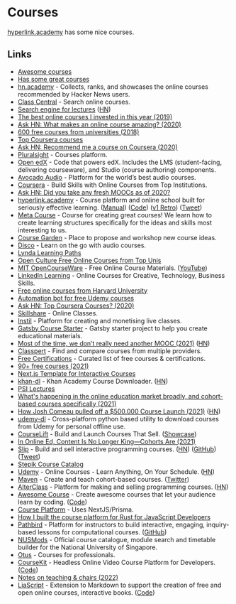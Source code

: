 # Courses

[hyperlink.academy](https://hyperlink.academy/) has some nice courses.

## Links

- [Awesome courses](https://github.com/learn-anything/courses)
- [Has some great courses](http://computing.dcu.ie/~humphrys/)
- [hn.academy](https://hn.academy/) - Collects, ranks, and showcases the online courses recommended by Hacker News users.
- [Class Central](https://www.classcentral.com/) - Search online courses.
- [Search engine for lectures](https://www.findlectures.com/) ([HN](https://news.ycombinator.com/item?id=14484549))
- [The best online courses I invested in this year (2019)](https://mariepoulin.com/blog/the-best-investments-i-made-in-my-business-this-year/)
- [Ask HN: What makes an online course amazing? (2020)](https://news.ycombinator.com/item?id=22580520)
- [600 free courses from universities (2018)](https://www.classcentral.com/report/new-courses-october-2018/)
- [Top Coursera courses](https://www.classcentral.com/provider/coursera?sort=rating-up)
- [Ask HN: Recommend me a course on Coursera (2020)](https://news.ycombinator.com/item?id=22826722)
- [Pluralsight](https://www.pluralsight.com/) - Courses platform.
- [Open edX](https://github.com/edx/edx-platform) - Code that powers edX. Includes the LMS (student-facing, delivering courseware), and Studio (course authoring) components.
- [Avocado Audio](https://www.avocadoaudio.com/) - Platform for the world’s best audio courses.
- [Coursera](https://www.coursera.org/) - Build Skills with Online Courses from Top Institutions.
- [Ask HN: Did you take any fresh MOOCs as of 2020?](https://news.ycombinator.com/item?id=23722680)
- [hyperlink.academy](https://hyperlink.academy/) - Course platform and online school built for seriously effective learning. ([Manual](https://hyperlink.academy/manual)) ([Code](https://gitlab.com/jaredpereira/hyperlink-academy)) ([v1 Retro](https://awarm.space/fast/008-hyperlinkv1-retro)) ([Tweet](https://twitter.com/hyperlink_a/status/1497327696434855936))
- [Meta Course](https://hyperlink.academy/courses/the-meta-course/1) - Course for creating great courses! We learn how to create learning structures specifically for the ideas and skills most interesting to us.
- [Course Garden](https://forum.hyperlink.academy/c/course-garden/15) - Place to propose and workshop new course ideas.
- [Disco](https://www.heydisco.com/) - Learn on the go with audio courses.
- [Lynda Learning Paths](https://www.lynda.com/learning-paths/)
- [Open Culture Free Online Courses from Top Unis](https://www.openculture.com/freeonlinecourses)
- [MIT OpenCourseWare](https://ocw.mit.edu/) - Free Online Course Materials. ([YouTube](https://www.youtube.com/c/mitocw/playlists))
- [LinkedIn Learning](https://www.linkedin.com/learning/me) - Online Courses for Creative, Technology, Business Skills.
- [Free online courses from Harvard University](https://www.edx.org/school/harvardx)
- [Automation bot for free Udemy courses](https://github.com/dimakiss/Udemy_bot)
- [Ask HN: Top Coursera Courses? (2020)](https://news.ycombinator.com/item?id=25245125)
- [Skillshare](https://www.skillshare.com/) - Online Classes.
- [Instil](https://instil.live/) - Platform for creating and monetising live classes.
- [Gatsby Course Starter](https://github.com/btholt/gatsby-course-starter) - Gatsby starter project to help you create educational materials.
- [Most of the time, we don’t really need another MOOC (2021)](https://eugeneyan.com/writing/you-dont-need-another-mooc/) ([HN](https://news.ycombinator.com/item?id=25931498))
- [Classpert](https://classpert.com/) - Find and compare courses from multiple providers.
- [Free Certifications](https://github.com/cloudcommunity/Free-Certifications) - Curated list of free courses & certifications.
- [90+ free courses (2021)](https://custom-writing.org/blog/free-online-courses)
- [Next.js Template for Interactive Courses](https://github.com/scastiel/nextjs-course-template)
- [khan-dl](https://github.com/rand-net/khan-dl) - Khan Academy Course Downloader. ([HN](https://news.ycombinator.com/item?id=26134915))
- [PSI Lectures](https://perimeterinstitute.ca/psi-lectures)
- [What's happening in the online education market broadly, and cohort-based courses specifically (2021)](https://twitter.com/fortelabs/status/1369754186967965697)
- [How Josh Comeau pulled off a $500.000 Course Launch (2021)](https://renenauheimer.substack.com/p/how-josh-comeau-pulled-off-a-500000) ([HN](https://news.ycombinator.com/item?id=26692410))
- [udemy-dl](https://github.com/r0oth3x49/udemy-dl) - Cross-platform python based utility to download courses from Udemy for personal offline use.
- [CourseLift](https://courselift.com/) - Build and Launch Courses That Sell. ([Showcase](https://www.youtube.com/watch?v=kEf23_Th-vw))
- [In Online Ed, Content Is No Longer King—Cohorts Are (2021)](https://future.a16z.com/cohort-based-courses/)
- [Slip](https://www.slip.so/) - Build and sell interactive programming courses. ([HN](https://news.ycombinator.com/item?id=28141462)) ([GitHub](https://github.com/slipHQ)) ([Tweet](https://twitter.com/KennethCassel/status/1470438097284390916))
- [Stepik Course Catalog](https://stepik.org/catalog)
- [Udemy](https://www.udemy.com/) - Online Courses - Learn Anything, On Your Schedule. ([HN](https://news.ycombinator.com/item?id=28758236))
- [Maven](https://maven.com/) - Create and teach cohort-based courses. ([Twitter](https://twitter.com/mavenhq))
- [AlterClass](https://alterclass.io/) - Platform for making and selling programming courses. ([HN](https://news.ycombinator.com/item?id=29531434))
- [Awesome Course](https://www.awesomecourse.dev/) - Create awesome courses that let your audience learn by coding. ([Code](https://github.com/enesozturk/awesome-course))
- [Course Platform](https://github.com/m-abdelwahab/course-platform) - Uses NextJS/Prisma.
- [How I built the course platform for Rust for JavaScript Developers](https://twitter.com/chatsidhartha/status/1473745114396725248)
- [Pathbird](https://pathbird.com/) - Platform for instructors to build interactive, engaging, inquiry-based lessons for computational courses. ([GitHub](https://github.com/pathbird))
- [NUSMods](https://github.com/nusmodifications/nusmods) - Official course catalogue, module search and timetable builder for the National University of Singapore.
- [Otus](https://otus.ru/) - Courses for professionals.
- [CourseKit](https://coursekit.dev/) - Headless Online Video Course Platform for Developers. ([Code](https://github.com/course-kit/client))
- [Notes on teaching & chairs (2022)](https://tomcritchlow.com/2022/04/06/teaching/)
- [LiaScript](https://liascript.github.io/) - Extension to Markdown to support the creation of free and open online courses, interactive books. ([Code](https://github.com/LiaScript/LiaScript))
